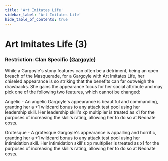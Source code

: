 ```yaml
---
title: 'Art Imitates Life'
sidebar_label: 'Art Imitates Life'
hide_table_of_contents: true
---
```


# Art Imitates Life (3)

### Restriction: Clan Specific ([Gargoyle](../Clans/Gargoyle))

While a Gargoyle's stony features can often be a detriment, being an open breach of the Masquerade, for a Gargoyle with Art Imitates Life, her chiseled appearance is so striking that the benefits can far outweigh the drawbacks. She gains the appearance focus for her social attribute and may pick one of the following two features, which cannot be changed:

Angelic - An angelic Gargoyle's appearance is beautiful and commanding, granting her a +1 wildcard bonus to any attack test pool using her leadership skill. Her leadership skill's xp multiplier is treated as x1 for the purposes of increasing the skill's rating, allowing her to do so at Neonate costs.

Grotesque - A grotesque Gargoyle's appearance is appalling and horrific, granting her a +1 wildcard bonus to any attack test pool using her intimidation skill. Her intimidation skill's xp multiplier is treated as x1 for the purposes of increasing the skill's rating, allowing her to do so at Neonate costs.
